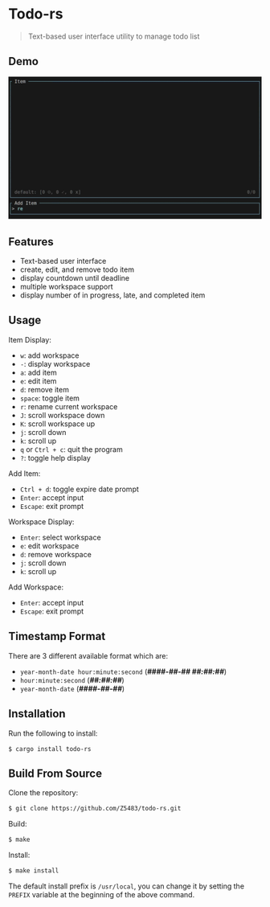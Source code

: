 # Todo-rs

> Text-based user interface utility to manage todo list

## Demo

![](./assets/demo.gif)

## Features

- Text-based user interface
- create, edit, and remove todo item
- display countdown until deadline
- multiple workspace support
- display number of in progress, late, and completed item

## Usage

Item Display:
- `w`: add workspace
- `-`: display workspace
- `a`: add item
- `e`: edit item
- `d`: remove item
- `space`: toggle item
- `r`: rename current workspace
- `J`: scroll workspace down
- `K`: scroll workspace up
- `j`: scroll down
- `k`: scroll up
- `q` or `Ctrl + c`: quit the program
- `?`: toggle help display

Add Item:
- `Ctrl + d`: toggle expire date prompt
- `Enter`: accept input
- `Escape`: exit prompt

Workspace Display:
- `Enter`: select workspace
- `e`: edit workspace
- `d`: remove workspace
- `j`: scroll down
- `k`: scroll up

Add Workspace:
- `Enter`: accept input
- `Escape`: exit prompt

## Timestamp Format

There are 3 different available format which are:

- `year-month-date hour:minute:second` (***####-##-## ##:##:##***)
- `hour:minute:second` (***##:##:##***)
- `year-month-date` (***####-##-##***)

## Installation

Run the following to install:

```
$ cargo install todo-rs
```

## Build From Source

Clone the repository:

``` sh
$ git clone https://github.com/Z5483/todo-rs.git
```

Build:

``` sh
$ make
```

Install:

``` sh
$ make install
```

The default install prefix is `/usr/local`, you can change it by setting the
`PREFIX` variable at the beginning of the above command.
